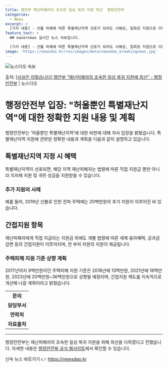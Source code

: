 ```yaml
---
title: 행안부 재난피해자의 조속한 일상 복귀 지원 최선  행정안전부
categories:
  - News
excerpt: >
  [기사 내용] - 산불 피해에 따른 특별재난지역 선포가 되어도 시혜성, 일회성 지원으로 이재민 등 재난피해자…
feature_text: >
  ## navernews 실시간 뉴스 속보입니다.

  [기사 내용] - 산불 피해에 따른 특별재난지역 선포가 되어도 시혜성, 일회성 지원으로 이재민 등 재난피해자…
image: 'https://newsdao.kr/res/images/meta/newsdao_breakingnews.jpg'
---
```


![뉴스다오 속보](https://newsdao.kr/res/images/meta/newsdao_breakingnews.jpg)

<p>출처: <a href="https://newsdao.kr/3546" rel="dofollow">[사실은 이렇습니다] 행안부 “재난피해자의 조속한 일상 복귀 지원에 최선” - 행정안전부</a> | 뉴스다오</p>

<h1>행정안전부 입장: "허울뿐인 특별재난지역"에 대한 정확한 지원 내용 및 계획</h1>
<p data-ke-size="size16">행정안전부는 '허울뿐인 특별재난지역'에 대한 비판에 대해 자사 입장을 밝혔습니다. 특별재난지역 지원에 관련된 정확한 내용과 계획을 다음과 같이 설명하고 있습니다.</p>

<h2 data-ke-size="size26">특별재난지역 지정 시 혜택</h2>
<p data-ke-size="size16">특별재난지역이 선포되면, 해당 지역 재난피해자는 법령에 따른 직접 지원금 뿐만 아니라 지자체 지원 및 국민 성금을 지원받을 수 있습니다.</p>

<h3>추가 지원의 사례</h3>
<p data-ke-size="size16">예를 들어, 2019년 산불로 인한 전파 주택에는 20백만원의 추가 지원이 이루어진 바 있습니다.</p>

<h2 data-ke-size="size26">간접지원 항목</h2>
<p data-ke-size="size16">재난피해자에게 직접 지급되는 지원금 외에도 개별 법령에 따른 세제·융자혜택, 공과금 감면 등의 간접지원이 이루어지며, 전 부처 차원의 지원이 제공됩니다.</p>

<h3>주택피해 지원 기준 상향 계획</h3>
<p data-ke-size="size16">2017년까지 9백만원이던 주택피해 지원 기준은 2018년에 13백만원, 2021년에 16백만원, 2023년에 20백만원~36백만원으로 상향될 예정이며, 간접지원 제도를 지속적으로 개선해 나갈 계획이라고 밝혔습니다.</p>

<table>
	<tbody>
		<tr>
			<td style="text-align: center; height: 17px;"><b>문의</b></td>
		</tr>
		<tr>
			<td style="text-align: center; height: 17px;"><b>담당부서</b></td>
		</tr>
		<tr>
			<td style="text-align: center; height: 17px;"><b>연락처</b></td>
		</tr>
		<tr>
			<td style="text-align: center; height: 17px;"><b>자료출처</b></td>
		</tr>
	</tbody>
</table>

<hr>

<p data-ke-size="size16">행정안전부는 재난피해자의 조속한 일상 복귀 지원을 위해 최선을 다하겠다고 전했습니다. 자세한 내용은 <a href="https://newsdao.kr/3546">행정안전부 공식 웹사이트</a>에서 확인할 수 있습니다.</p> 

신속 뉴스 바로가기 👉 <a href="https://newsdao.kr" rel="dofollow">https://newsdao.kr</a>


